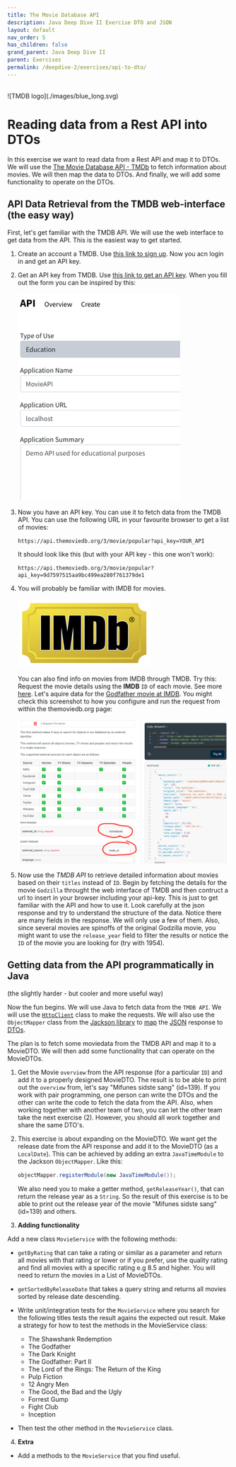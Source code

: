 ```yaml
---
title: The Movie Database API
description: Java Deep Dive II Exercise DTO and JSON
layout: default
nav_order: 5
has_children: false
grand_parent: Java Deep Dive II
parent: Exercises
permalink: /deepdive-2/exercises/api-to-dto/
---
```

<br/>
![TMDB logo](./images/blue_long.svg)

# Reading data from a Rest API into DTOs

In this exercise we want to read data from a Rest API and map it to DTOs. We will use the [The Movie Database API - TMDb](https://developer.themoviedb.org/reference/intro/getting-started) to fetch information about movies. We will then map the data to DTOs. And finally, we will add some functionality to operate on the DTOs.

## API Data Retrieval from the TMDB web-interface (the easy way)

First, let's get familiar with the TMDB API. We will use the web interface to get data from the API. This is the easiest way to get started.

1. Create an account a TMDB. Use [this link to sign up](https://www.themoviedb.org/signup). Now you acn login in and get an API key.

2. Get an API key from TMDB. Use [this link to get an API key](https://www.themoviedb.org/settings/api). When you fill out the form you can be inspired by this: <br/><br/> ![API key form](./images/tmdb_api_form.png)

3. Now you have an API key. You can use it to fetch data from the TMDB API. You can use the following URL in your favourite browser to get a list of movies:

    ```plaintext
    https://api.themoviedb.org/3/movie/popular?api_key=YOUR_API
    ```

    It should look like this (but with your API key - this one won't work):

    ```plaintext
    https://api.themoviedb.org/3/movie/popular?api_key=9d7597515aa9bc499ea280f761379de1
    ```

3. You will probably be familiar with IMDB for movies. <br/><br/> ![IMDB logo](./images/imdb_logo.svg)<br/><br/>
You can also find info on movies from IMDB through TMDB. Try this: Request the movie details using the **IMDB** `ID` of each movie. See more [here](https://developer.themoviedb.org/reference/find-by-id). Let's aquire data for the [Godfather movie at IMDB](https://www.imdb.com/title/tt0068646). You might check this screenshot to how you configure and run the request from within the themoviedb.org page:<br/><br/>
![The Godfather Movie Data](./images/godfather.png)

4. Now use the *TMDB API* to retrieve detailed information about movies based on their `titles` instead of `ID`. Begin by fetching the details for the movie `Godzilla` throught the web interface of TMDB and then contruct a url to insert in your browser including your api-key. This is just to get familiar with the API and how to use it. Look carefully at the json response and try to understand the structure of the data. Notice there are many fields in the response. We will only use a few of them. Also, since several movies are spinoffs of the original Godzilla movie, you might want to use the `release_year` field to filter the results or notice the `ID` of the movie you are looking for (try with 1954).

## Getting data from the API programmatically in Java <br/>

(the slightly harder - but cooler and more useful way)

Now the fun begins. We will use Java to fetch data from the `TMDB API`. We will use the [`HttpClient`](../../toolbox/dataintegration/httpclient.md) class to make the requests. We will also use the `ObjectMapper` class from the [Jackson library](../../toolbox/dataintegration/jackson.md) to [map](../../toolbox/dataintegration/dto_conversion.md) the [JSON](../../toolbox/dataintegration/json.md) response to [DTOs](../../toolbox/designpatterns/dto.md).

The plan is to fetch some moviedata from the TMDB API and map it to a MovieDTO. We will then add some functionality that can operate on the MovieDTOs.

1. Get the Movie `overview` from the API response (for a particular `ID`) and add it to a properly designed MovieDTO. The result is to be able to print out the `overview` from, let's say "Mifunes sidste sang" (id=139). If you work with pair programming, one person can write the DTOs and the other can write the code to fetch the data from the API. Also, when working together with another team of two, you can let the other team take the next exercise (2). However, you should all work together and share the same DTO's.

2. This exercise is about expanding on the MovieDTO. We want get the release date from the API response and add it to the MovieDTO (as a `LocalDate`). This can be achieved by adding an extra `JavaTimeModule` to the Jackson `ObjectMapper`. Like this:

      ```java
      objectMapper.registerModule(new JavaTimeModule());
      ```

      We also need you to make a getter method, `getReleaseYear()`, that can return the release year as a `String`. So the result of this exercise is to be able to print out the release year of the movie "Mifunes sidste sang" (id=139) and others.

3. **Adding functionality**

Add a new class `MovieService` with the following methods:

- `getByRating` that can take a rating or similar as a parameter and return all movies with that rating or lower or if you prefer, use the quality rating and find all movies with a specific rating e.g 8.5 and higher. You will need to return the movies in a List of MovieDTOs.

- `getSortedByReleaseDate` that takes a query string and returns all movies sorted by release date descending.

- Write unit/integration tests for the `MovieService` where you search for the following titles tests the result agains the expected out result. Make a strategy for how to test the methods in the MovieService class:

  - The Shawshank Redemption
  - The Godfather
  - The Dark Knight
  - The Godfather: Part II
  - The Lord of the Rings: The Return of the King
  - Pulp Fiction
  - 12 Angry Men
  - The Good, the Bad and the Ugly
  - Forrest Gump
  - Fight Club
  - Inception

- Then test the other method in the `MovieService` class.

4. **Extra**

- Add a methods to the `MovieService` that you find useful.
